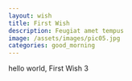 ```yaml
---
layout: wish
title: First Wish
description: Feugiat amet tempus
image: /assets/images/pic05.jpg
categories: good_morning
---
```


hello world, First Wish 3